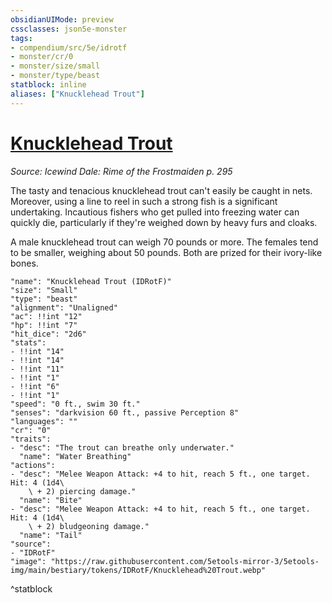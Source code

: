 ```yaml
---
obsidianUIMode: preview
cssclasses: json5e-monster
tags:
- compendium/src/5e/idrotf
- monster/cr/0
- monster/size/small
- monster/type/beast
statblock: inline
aliases: ["Knucklehead Trout"]
---
```

# [Knucklehead Trout](Mechanics\bestiary\beast/knucklehead-trout-idrotf.md)
*Source: Icewind Dale: Rime of the Frostmaiden p. 295*  

The tasty and tenacious knucklehead trout can't easily be caught in nets. Moreover, using a line to reel in such a strong fish is a significant undertaking. Incautious fishers who get pulled into freezing water can quickly die, particularly if they're weighed down by heavy furs and cloaks.

A male knucklehead trout can weigh 70 pounds or more. The females tend to be smaller, weighing about 50 pounds. Both are prized for their ivory-like bones.

```statblock
"name": "Knucklehead Trout (IDRotF)"
"size": "Small"
"type": "beast"
"alignment": "Unaligned"
"ac": !!int "12"
"hp": !!int "7"
"hit_dice": "2d6"
"stats":
- !!int "14"
- !!int "14"
- !!int "11"
- !!int "1"
- !!int "6"
- !!int "1"
"speed": "0 ft., swim 30 ft."
"senses": "darkvision 60 ft., passive Perception 8"
"languages": ""
"cr": "0"
"traits":
- "desc": "The trout can breathe only underwater."
  "name": "Water Breathing"
"actions":
- "desc": "Melee Weapon Attack: +4 to hit, reach 5 ft., one target. Hit: 4 (1d4\
    \ + 2) piercing damage."
  "name": "Bite"
- "desc": "Melee Weapon Attack: +4 to hit, reach 5 ft., one target. Hit: 4 (1d4\
    \ + 2) bludgeoning damage."
  "name": "Tail"
"source":
- "IDRotF"
"image": "https://raw.githubusercontent.com/5etools-mirror-3/5etools-img/main/bestiary/tokens/IDRotF/Knucklehead%20Trout.webp"
```
^statblock